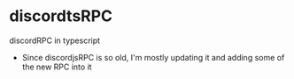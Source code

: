 # discordtsRPC
discordRPC in typescript

- Since discordjsRPC is so old, I'm mostly updating it and adding some of the new RPC into it